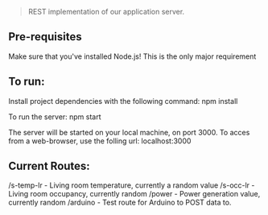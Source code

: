 > REST implementation of our application server.

## Pre-requisites

Make sure that you've installed Node.js! This is the only major requirement

## To run:

Install project dependencies with the following command:
npm install

To run the server:
npm start

The server will be started on your local machine, on port 3000.
To acces from a web-browser, use the folling url: localhost:3000


## Current Routes:
/s-temp-lr - Living room temperature, currently a random value
/s-occ-lr - Living room occupancy, currently random
/power - Power generation value, currently random
/arduino - Test route for Arduino to POST data to.

